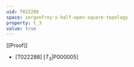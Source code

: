 ```yaml
---
uid: T022288
space: sorgenfrey's-half-open-square-topology
property: t_3
value: true
---
```

[[Proof]]

* [T022288] [$T_3$|P000005]

